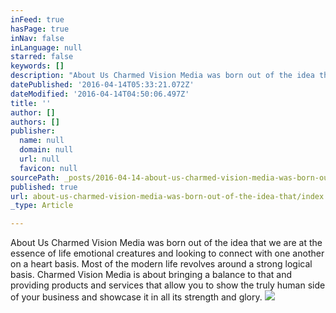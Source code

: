 ```yaml
---
inFeed: true
hasPage: true
inNav: false
inLanguage: null
starred: false
keywords: []
description: "About Us Charmed Vision Media was born out of the idea that we are at the essence of life emotional creatures and looking to connect with one another on a heart basis. Most of the \_modern life revolves around a strong logical basis. Charmed Vision Media is about bringing a balance to that and providing products and services that allow you to show the truly human side of your business and showcase it in all its strength and glory."
datePublished: '2016-04-14T05:33:21.072Z'
dateModified: '2016-04-14T04:50:06.497Z'
title: ''
author: []
authors: []
publisher:
  name: null
  domain: null
  url: null
  favicon: null
sourcePath: _posts/2016-04-14-about-us-charmed-vision-media-was-born-out-of-the-idea-that.md
published: true
url: about-us-charmed-vision-media-was-born-out-of-the-idea-that/index.html
_type: Article

---
```

About Us Charmed Vision Media was born out of the idea that we are at the essence of life emotional creatures and looking to connect with one another on a heart basis. Most of the  modern life revolves around a strong logical basis. Charmed Vision Media is about bringing a balance to that and providing products and services that allow you to show the truly human side of your business and showcase it in all its strength and glory.
![](https://the-grid-user-content.s3-us-west-2.amazonaws.com/f1cac67a-b4fd-42d7-8cc1-274910f0bf09.jpg)